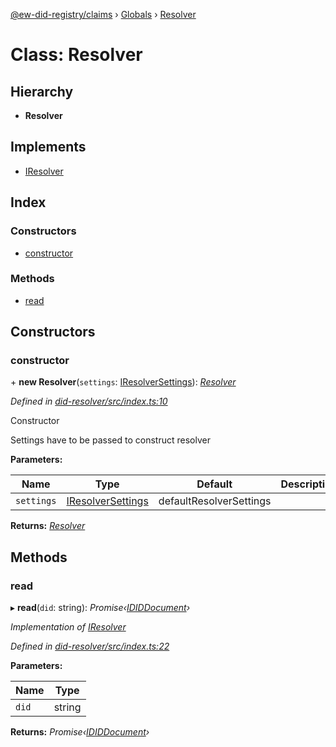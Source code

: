 [@ew-did-registry/claims](../README.md) › [Globals](../globals.md) › [Resolver](resolver.md)

# Class: Resolver

## Hierarchy

* **Resolver**

## Implements

* [IResolver](../interfaces/iresolver.md)

## Index

### Constructors

* [constructor](resolver.md#constructor)

### Methods

* [read](resolver.md#read)

## Constructors

###  constructor

\+ **new Resolver**(`settings`: [IResolverSettings](../interfaces/iresolversettings.md)): *[Resolver](resolver.md)*

*Defined in [did-resolver/src/index.ts:10](https://github.com/energywebfoundation/ew-did-registry/blob/98fc454/packages/did-resolver/src/index.ts#L10)*

Constructor

Settings have to be passed to construct resolver

**Parameters:**

Name | Type | Default | Description |
------ | ------ | ------ | ------ |
`settings` | [IResolverSettings](../interfaces/iresolversettings.md) |  defaultResolverSettings |   |

**Returns:** *[Resolver](resolver.md)*

## Methods

###  read

▸ **read**(`did`: string): *Promise‹[IDIDDocument](../interfaces/ididdocument.md)›*

*Implementation of [IResolver](../interfaces/iresolver.md)*

*Defined in [did-resolver/src/index.ts:22](https://github.com/energywebfoundation/ew-did-registry/blob/98fc454/packages/did-resolver/src/index.ts#L22)*

**Parameters:**

Name | Type |
------ | ------ |
`did` | string |

**Returns:** *Promise‹[IDIDDocument](../interfaces/ididdocument.md)›*
